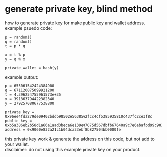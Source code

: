 # generate private key, blind method 
how to generate private key for make public key and wallet address.\
example psuedo code:
```
p = random()
q = random()
t = p * q

x = t % p
y = q % x

private_wallet = hash(y)
```

example output:
```
p = 655061542424384900
q = 671120875099921200
t = 4.396254755961573e+35
x = 391863794422382340
y = 279257080677538800

private key = 0x96ee4fda279de09402bddb98502e5638562fcc4cf5385935810c437fc2ce3f8c
public key = 0xb5a386eb2b58d1a66a1aad3beca6e139e87075d567dbfb67640a9c7e6abafbd99c9013a7b06d3a84bf1bb6aef1f9bed9c19824873029d953928fa8202d9bb03c
address = 0x9060e832a21c1b04dca33ebf8b827504bb0000fe
```

this private key work & generate the address on this code, but not add to your wallet.\
disclaimer: do not using this example private key on your product.
